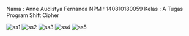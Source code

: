 Nama : Anne Audistya Fernanda
NPM : 140810180059
Kelas : A
Tugas Program Shift Cipher

![ss1](https://user-images.githubusercontent.com/47968653/93717478-4d649d00-fba0-11ea-9527-7827027e1e6c.jpg)
![ss2](https://user-images.githubusercontent.com/47968653/93717483-55bcd800-fba0-11ea-84e0-11bb8e2f9454.jpg)
![ss3](https://user-images.githubusercontent.com/47968653/93717486-57869b80-fba0-11ea-9d31-7f75c6421676.jpg)
![ss4](https://user-images.githubusercontent.com/47968653/93717488-59505f00-fba0-11ea-821e-29b3ac860784.jpg)
![ss5](https://user-images.githubusercontent.com/47968653/93717493-5bb2b900-fba0-11ea-93a0-69595772a76a.jpg)